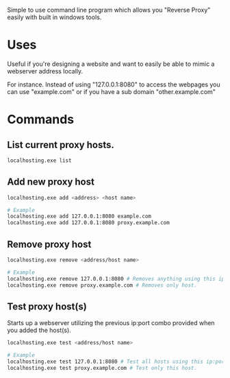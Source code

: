 Simple to use command line program which allows you "Reverse Proxy" easily with built in windows tools.

# Uses
Useful if you're designing a website and want to easily be able to mimic a webserver address locally.

For instance. Instead of using "127.0.0.1:8080" to access the webpages you can use "example.com" or if you have a sub domain "other.example.com"


# Commands

## List current proxy hosts.
```bash
localhosting.exe list
```

## Add new proxy host
```bash
localhosting.exe add <address> <host name>

# Example
localhosting.exe add 127.0.0.1:8080 example.com
localhosting.exe add 127.0.0.1:8080 proxy.example.com
```

## Remove proxy host
```bash
localhosting.exe remove <address/host name>

# Example
localhosting.exe remove 127.0.0.1:8080 # Removes anything using this ip:port.
localhosting.exe remove proxy.example.com # Removes only host.
```

## Test proxy host(s)
Starts up a webserver utilizing the previous ip:port combo provided when you added the host(s).

```bash
localhosting.exe test <address/host name>

# Example
localhosting.exe test 127.0.0.1:8080 # Test all hosts using this ip:port.
localhosting.exe test proxy.example.com # Test only this host.
```